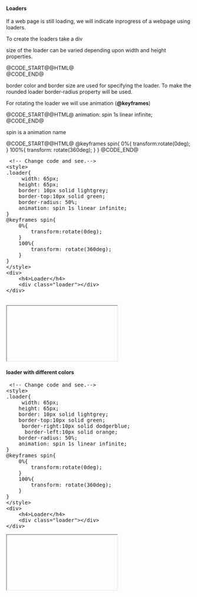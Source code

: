 <h4>Loaders</h4>
<p>If a web page is still loading, we will indicate inprogress of a webpage using loaders.</p>
<p>To create the loaders take a div</p>
<p>size of the loader can be varied depending upon width and height properties.</p>
@CODE_START@@HTML@ <div class="loader"></div>
@CODE_END@
<p>border color and border size are used for specifying the loader. To make the rounded loader border-radius property will be used.</p>
<p>For rotating the loader we will use animation (<b>@keyframes</b>)</p>
@CODE_START@@HTML@ animation: spin 1s linear infinite;
@CODE_END@
<p>spin is a animation name</p>
@CODE_START@@HTML@ @keyframes spin{
    0%{
        transform:rotate(0deg);
    }
    100%{
        transform: rotate(360deg);
    }
}
@CODE_END@
<section>  
<div ui-ace ="{useWrapMode: 'true', showGutter : 'true', theme:'monokai', mode: 'html', previewId:'preview1',
	onLoad: htmlcssjsContentOnLoaded,
	rendererOptions: { fontSize: 16 },
	advanced: { highlightActiveLine: true}
}" style="min-height:400px;"><xmp> <!-- Change code and see.-->
<style>
.loader{
     width: 65px;
    height: 65px;
    border: 10px solid lightgrey;
    border-top:10px solid green;
    border-radius: 50%;
    animation: spin 1s linear infinite;
}
@keyframes spin{
    0%{
        transform:rotate(0deg);
    }
    100%{
        transform: rotate(360deg);
    }
}
</style>
<div>
	<h4>Loader</h4>
	<div class="loader"></div>
</div>
</xmp>
</div>
<div>
	<iframe id="preview1"></iframe>
</div>
</section>
<h4>loader with different colors</h4>
<section>  
<div ui-ace ="{useWrapMode: 'true', showGutter : 'true', theme:'monokai', mode: 'html', previewId:'preview2',
    onLoad: htmlcssjsContentOnLoaded,
    rendererOptions: { fontSize: 16 },
    advanced: { highlightActiveLine: true}
}" style="min-height:400px;"><xmp> <!-- Change code and see.-->
<style>
.loader{
     width: 65px;
    height: 65px;
    border: 10px solid lightgrey;
    border-top:10px solid green;
     border-right:10px solid dodgerblue;
      border-left:10px solid orange;
    border-radius: 50%;
    animation: spin 1s linear infinite;
}
@keyframes spin{
    0%{
        transform:rotate(0deg);
    }
    100%{
        transform: rotate(360deg);
    }
}
</style>
<div>
    <h4>Loader</h4>
    <div class="loader"></div>
</div>
</xmp>
</div>
<div>
    <iframe id="preview2"></iframe>
</div>
</section>
